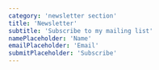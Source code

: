 ```yaml
---
category: 'newsletter section'
title: 'Newsletter'
subtitle: 'Subscribe to my mailing list'
namePlaceholder: 'Name'
emailPlaceholder: 'Email'
submitPlaceholder: 'Subscribe'
---
```

